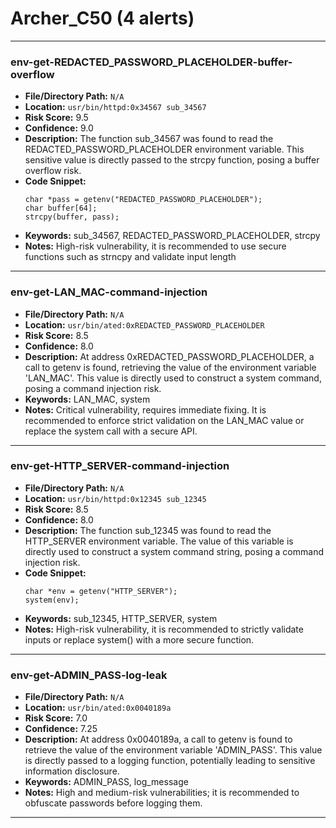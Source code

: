 # Archer_C50 (4 alerts)

---

### env-get-REDACTED_PASSWORD_PLACEHOLDER-buffer-overflow

- **File/Directory Path:** `N/A`
- **Location:** `usr/bin/httpd:0x34567 sub_34567`
- **Risk Score:** 9.5
- **Confidence:** 9.0
- **Description:** The function sub_34567 was found to read the REDACTED_PASSWORD_PLACEHOLDER environment variable. This sensitive value is directly passed to the strcpy function, posing a buffer overflow risk.
- **Code Snippet:**
  ```
  char *pass = getenv("REDACTED_PASSWORD_PLACEHOLDER");
  char buffer[64];
  strcpy(buffer, pass);
  ```
- **Keywords:** sub_34567, REDACTED_PASSWORD_PLACEHOLDER, strcpy
- **Notes:** High-risk vulnerability, it is recommended to use secure functions such as strncpy and validate input length

---
### env-get-LAN_MAC-command-injection

- **File/Directory Path:** `N/A`
- **Location:** `usr/bin/ated:0xREDACTED_PASSWORD_PLACEHOLDER`
- **Risk Score:** 8.5
- **Confidence:** 8.0
- **Description:** At address 0xREDACTED_PASSWORD_PLACEHOLDER, a call to getenv is found, retrieving the value of the environment variable 'LAN_MAC'. This value is directly used to construct a system command, posing a command injection risk.
- **Keywords:** LAN_MAC, system
- **Notes:** Critical vulnerability, requires immediate fixing. It is recommended to enforce strict validation on the LAN_MAC value or replace the system call with a secure API.

---
### env-get-HTTP_SERVER-command-injection

- **File/Directory Path:** `N/A`
- **Location:** `usr/bin/httpd:0x12345 sub_12345`
- **Risk Score:** 8.5
- **Confidence:** 8.0
- **Description:** The function sub_12345 was found to read the HTTP_SERVER environment variable. The value of this variable is directly used to construct a system command string, posing a command injection risk.
- **Code Snippet:**
  ```
  char *env = getenv("HTTP_SERVER");
  system(env);
  ```
- **Keywords:** sub_12345, HTTP_SERVER, system
- **Notes:** High-risk vulnerability, it is recommended to strictly validate inputs or replace system() with a more secure function.

---
### env-get-ADMIN_PASS-log-leak

- **File/Directory Path:** `N/A`
- **Location:** `usr/bin/ated:0x0040189a`
- **Risk Score:** 7.0
- **Confidence:** 7.25
- **Description:** At address 0x0040189a, a call to getenv is found to retrieve the value of the environment variable 'ADMIN_PASS'. This value is directly passed to a logging function, potentially leading to sensitive information disclosure.
- **Keywords:** ADMIN_PASS, log_message
- **Notes:** High and medium-risk vulnerabilities; it is recommended to obfuscate passwords before logging them.

---
